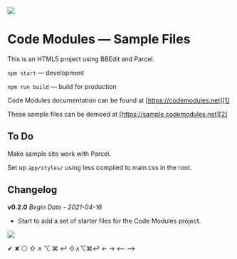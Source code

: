 [![][header]][siteurl]

# Code Modules — Sample Files

This is an HTML5 project using BBEdit and Parcel.

`npm start` — development

`npm run build` — build for production

Code Modules documentation can be found at [https://codemodules.net][1]

These sample files can be demoed at [https://sample.codemodules.net][2]


## To Do

Make sample site work with Parcel.

Set up `app/styles/` using less compiled to main.css in the root.



## Changelog

**v0.2.0** 
_Begin Date - 2021-04-16_

*	Start to add a set of starter files for the Code Modules project.




[![][piplogo]][pipurl]


[header]: https://picsum.photos/id/1073/1200/400
[siteurl]: https://sample.codemodules.com
[piplogo]: https://pipsqueak.com/images/Logo-Pipsqueak_Bookplate-Red_Text-bgTrans-200x190.png
[pipurl]: https://pipsqueak.com/





✔	✘	⚪	⇧	∧	⌥	⌘	↩	⇧∧⌥⌘↩	← → ⟵ ⟶



[1]: https://codemodules.net
[2]: https://sample.codemodules.net
